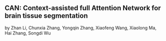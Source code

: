 ## CAN: Context-assisted full Attention Network for brain tissue segmentation
by Zhan Li, Chunxia Zhang, Yongqin Zhang, Xiaofeng Wang, Xiaolong Ma, Hai Zhang, Songdi Wu
